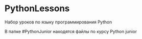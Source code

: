 # PythonLessons
Набор уроков по языку программирования Python

В папке #PythonJunior находятся файлы по курсу Python junior